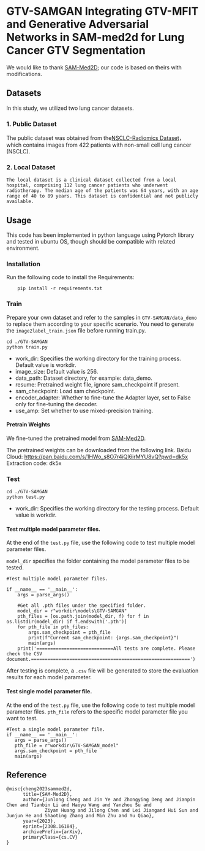 # GTV-SAMGAN Integrating GTV-MFIT and Generative Adversarial Networks in SAM-med2d for Lung Cancer GTV Segmentation

We would like to thank [SAM-Med2D](https://github.com/OpenGVLab/SAM-Med2D/tree/main); our code is based on theirs with modifications.

## **Datasets**

In this study, we utilized two lung cancer datasets.

### 1. Public Dataset

   The public dataset was obtained from the[NSCLC-Radiomics Dataset](https://www.cancerimagingarchive.net/collection/nsclc-radiomics/)，which contains images from 422 patients with non-small cell lung cancer (NSCLC).
### 2. Local Dataset

    The local dataset is a clinical dataset collected from a local hospital, comprising 112 lung cancer patients who underwent radiotherapy. The median age of the patients was 64 years, with an age range of 40 to 89 years. This dataset is confidential and not publicly available.

## **Usage**

This code has been implemented in python language using Pytorch library and tested in ubuntu OS, though should be compatible with related environment.

### **Installation**

Run the following code to install the Requirements:

        pip install -r requirements.txt

### **Train**

Prepare your own dataset and refer to the samples in `GTV-SAMGAN/data_demo`  to replace them according to your specific scenario. You need to generate the	`image2label_train.json` file before running train.py.

	cd ./GTV-SAMGAN
 	python train.py

* work_dir: Specifies the working directory for the training process. Default value is workdir.
* image_size: Default value is 256.
* data_path: Dataset directory, for example: data_demo.
* resume: Pretrained weight file, ignore sam_checkpoint if present.
* sam_checkpoint: Load sam checkpoint.
* encoder_adapter: Whether to fine-tune the Adapter layer, set to False only for fine-tuning the decoder.
* use_amp: Set whether to use mixed-precision training.

#### Pretrain Weights
We fine-tuned the pretrained model from [SAM-Med2D](https://github.com/OpenGVLab/SAM-Med2D/tree/main).

The pretrained weights can be downloaded from the following link.
Baidu Cloud: https://pan.baidu.com/s/1HWo_s8O7r4iQI6irMYU8vQ?pwd=dk5x
Extraction code: dk5x

### **Test**

	cd ./GTV-SAMGAN
 	python test.py

* work_dir: Specifies the working directory for the testing process. Default value is workdir.

#### Test multiple model parameter files. 

At the end of the `test.py` file, use the following code to test multiple model parameter files.

`model_dir` specifies the folder containing the model parameter files to be tested.

	#Test multiple model parameter files.
 
	if __name__ == '__main__':
	    args = parse_args()

	    #Get all .pth files under the specified folder.
	    model_dir = r"workdir\models\GTV-SAMGAN"
	    pth_files = [os.path.join(model_dir, f) for f in os.listdir(model_dir) if f.endswith('.pth')] 
	    for pth_file in pth_files: 
	        args.sam_checkpoint = pth_file 
	        print(f"Current sam_checkpoint: {args.sam_checkpoint}")
	        main(args)
	    print('============================All tests are complete. Please check the CSV document.==========================================================')

After testing is complete, a `.csv` file will be generated to store the evaluation results for each model parameter.

#### Test single model parameter file.

At the end of the `test.py` file, use the following code to test multiple model parameter files.
`pth_file` refers to the specific model parameter file you want to test.

	#Test a single model parameter file.
	if __name__ == '__main__':
	   args = parse_args()
	   pth_file = r"workdir\GTV-SAMGAN_model"
	   args.sam_checkpoint = pth_file 
	   main(args)       

## Reference

	@misc{cheng2023sammed2d,
	      title={SAM-Med2D}, 
	      author={Junlong Cheng and Jin Ye and Zhongying Deng and Jianpin Chen and Tianbin Li and Haoyu Wang and Yanzhou Su and
	              Ziyan Huang and Jilong Chen and Lei Jiangand Hui Sun and Junjun He and Shaoting Zhang and Min Zhu and Yu Qiao},
	      year={2023},
	      eprint={2308.16184},
	      archivePrefix={arXiv},
	      primaryClass={cs.CV}
	}



